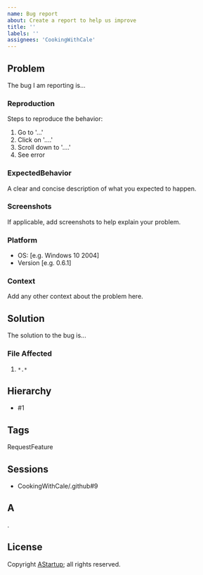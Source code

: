 ```yaml
---
name: Bug report
about: Create a report to help us improve
title: ''
labels: ''
assignees: 'CookingWithCale'
---
```

## Problem

The bug I am reporting is...

### Reproduction

Steps to reproduce the behavior:

1. Go to '...'
2. Click on '....'
3. Scroll down to '....'
4. See error

### ExpectedBehavior

A clear and concise description of what you expected to happen.

### Screenshots

If applicable, add screenshots to help explain your problem.

### Platform

- OS: [e.g. Windows 10 2004]
- Version [e.g. 0.6.1]

### Context

Add any other context about the problem here.

## Solution

The solution to the bug is...

### File Affected

1. `*.*`

## Hierarchy

* #1

## Tags

RequestFeature

## Sessions

* CookingWithCale/.github#9

## A

.

## License

Copyright [AStartup](https://astartup.net); all rights reserved.
